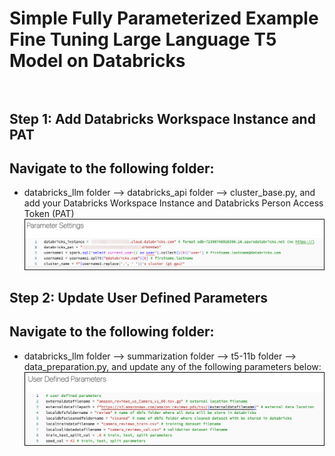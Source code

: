 # Simple Fully Parameterized Example Fine Tuning Large Language T5 Model on Databricks<br><br>

## Step 1: Add Databricks Workspace Instance and PAT
## Navigate to the following folder:
- databricks_llm folder --> databricks_api folder --> cluster_base.py, and add your Databricks Workspace Instance and Databricks Person Access Token (PAT)<br>
![databricks_instance_pat.png](/readme_images/databricks_instance_pat.png)

## Step 2: Update User Defined Parameters
## Navigate to the following folder: 
- databricks_llm folder --> summarization folder --> t5-11b folder --> data_preparation.py, and update any of the following parameters below:<br>
![user_parameters.png](/readme_images/user_parameters.png)